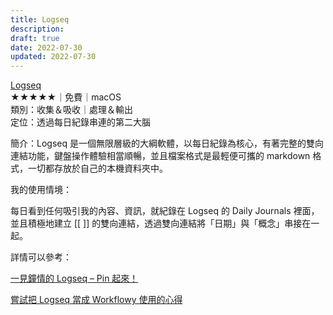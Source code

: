 ```yaml
---
title: Logseq
description: 
draft: true
date: 2022-07-30
updated: 2022-07-30
---
```


[Logseq](https://logseq.com)  
★★★★★｜免費｜macOS  
類別：收集＆吸收｜處理＆輸出  
定位：透過每日紀錄串連的第二大腦

簡介：Logseq 是一個無限層級的大綱軟體，以每日紀錄為核心，有著完整的雙向連結功能，鍵盤操作體驗相當順暢，並且檔案格式是最輕便可攜的 markdown 格式，一切都存放於自己的本機資料夾中。

我的使用情境：

每日看到任何吸引我的內容、資訊，就紀錄在 Logseq 的 Daily Journals 裡面，並且積極地建立 [[ ]] 的雙向連結，透過雙向連結將「日期」與「概念」串接在一起。

詳情可以參考：

[一見鐘情的 Logseq – Pin 起來！](/2021/12/04/first-impression-of-logseq/)

[嘗試把 Logseq 當成 Workflowy 使用的心得](/2022/02/01/logseq-workflowy-comparison/)